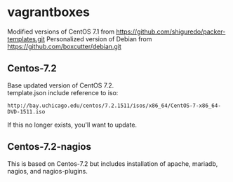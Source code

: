 # vagrantboxes
Modified versions of CentOS 7.1 from https://github.com/shiguredo/packer-templates.git
Personalized version of Debian from https://github.com/boxcutter/debian.git

## Centos-7.2
Base updated version of CentOS 7.2.  
template.json include reference to iso:
```
http://bay.uchicago.edu/centos/7.2.1511/isos/x86_64/CentOS-7-x86_64-DVD-1511.iso
```
If this no longer exists, you'll want to update.

## Centos-7.2-nagios
This is based on Centos-7.2 but includes installation of apache, mariadb, nagios, and nagios-plugins.
